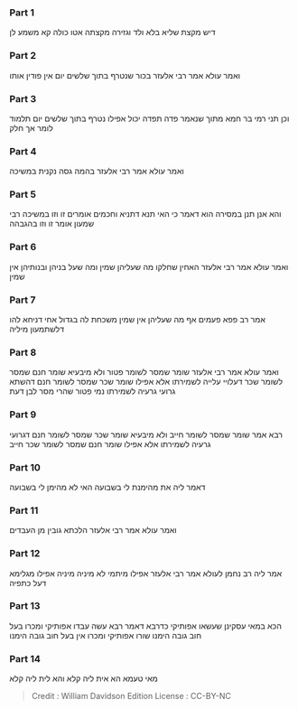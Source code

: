 
### Part 1
דיש מקצת שליא בלא ולד וגזירה מקצתה אטו כולה קא משמע לן

### Part 2
ואמר עולא אמר רבי אלעזר בכור שנטרף בתוך שלשים יום אין פודין אותו

### Part 3
וכן תני רמי בר חמא מתוך שנאמר פדה תפדה יכול אפילו נטרף בתוך שלשים יום תלמוד לומר אך חלק

### Part 4
ואמר עולא אמר רבי אלעזר בהמה גסה נקנית במשיכה

### Part 5
והא אנן תנן במסירה הוא דאמר כי האי תנא דתניא וחכמים אומרים זו וזו במשיכה רבי שמעון אומר זו וזו בהגבהה

### Part 6
ואמר עולא אמר רבי אלעזר האחין שחלקו מה שעליהן שמין ומה שעל בניהן ובנותיהן אין שמין

### Part 7
אמר רב פפא פעמים אף מה שעליהן אין שמין משכחת לה בגדול אחי דניחא להו דלשתמעון מיליה

### Part 8
ואמר עולא אמר רבי אלעזר שומר שמסר לשומר פטור ולא מיבעיא שומר חנם שמסר לשומר שכר דעלויי עלייה לשמירתו אלא אפילו שומר שכר שמסר לשומר חנם דהשתא גרועי גרעיה לשמירתו נמי פטור שהרי מסר לבן דעת

### Part 9
רבא אמר שומר שמסר לשומר חייב ולא מיבעיא שומר שכר שמסר לשומר חנם דגרועי גרעיה לשמירתו אלא אפילו שומר חנם שמסר לשומר שכר חייב

### Part 10
דאמר ליה את מהימנת לי בשבועה האי לא מהימן לי בשבועה

### Part 11
ואמר עולא אמר רבי אלעזר הלכתא גובין מן העבדים

### Part 12
אמר ליה רב נחמן לעולא אמר רבי אלעזר אפילו מיתמי לא מיניה מיניה אפילו מגלימא דעל כתפיה

### Part 13
הכא במאי עסקינן שעשאו אפותיקי כדרבא דאמר רבא עשה עבדו אפותיקי ומכרו בעל חוב גובה הימנו שורו אפותיקי ומכרו אין בעל חוב גובה הימנו

### Part 14
מאי טעמא הא אית ליה קלא והא לית ליה קלא

>Credit : William Davidson Edition
>License : CC-BY-NC